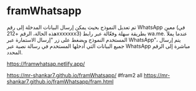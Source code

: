 # framWhatsapp
تم تعديل النموذج بحيث يمكن إرسال البيانات المدخلة إلى رقم WhatsApp معين (في هذه الحالة، الرقم +212xxxxxxx3) بطريقة سهلة وفعّالة عبر رابط wa.me. عندما يملأ المستخدم النموذج ويضغط على زر "إرسال الاستمارة عبر WhatsApp"، يتم إرسال جميع البيانات التي أدخلها المستخدم في رسالة نصية عبر WhatsApp مباشرة إلى الرقم المحدد.


https://framwhatsap.netlify.app/

https://mr-shankar7.github.io/framWhatsapp/
#fram2 all 
https://mr-shankar7.github.io/framWhatsapp/fram.html
